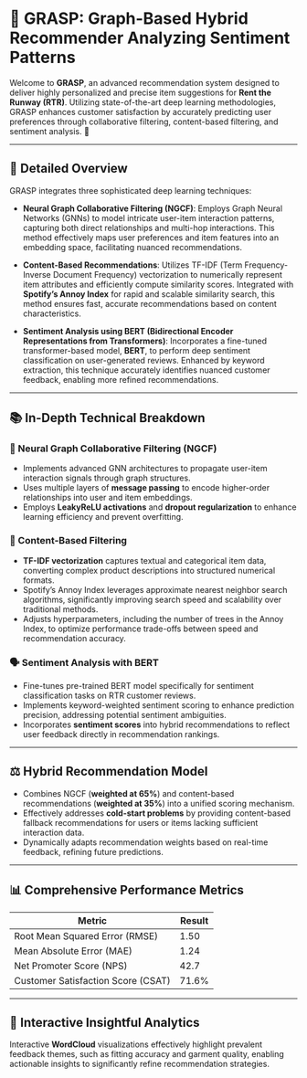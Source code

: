 # 📌 GRASP: Graph-Based Hybrid Recommender Analyzing Sentiment Patterns

Welcome to **GRASP**, an advanced recommendation system designed to deliver highly personalized and precise item suggestions for **Rent the Runway (RTR)**. Utilizing state-of-the-art deep learning methodologies, GRASP enhances customer satisfaction by accurately predicting user preferences through collaborative filtering, content-based filtering, and sentiment analysis. 🚀

---

## 🌟 Detailed Overview

GRASP integrates three sophisticated deep learning techniques:

- **Neural Graph Collaborative Filtering (NGCF)**: Employs Graph Neural Networks (GNNs) to model intricate user-item interaction patterns, capturing both direct relationships and multi-hop interactions. This method effectively maps user preferences and item features into an embedding space, facilitating nuanced recommendations.

- **Content-Based Recommendations**: Utilizes TF-IDF (Term Frequency-Inverse Document Frequency) vectorization to numerically represent item attributes and efficiently compute similarity scores. Integrated with **Spotify’s Annoy Index** for rapid and scalable similarity search, this method ensures fast, accurate recommendations based on content characteristics.

- **Sentiment Analysis using BERT (Bidirectional Encoder Representations from Transformers)**: Incorporates a fine-tuned transformer-based model, **BERT**, to perform deep sentiment classification on user-generated reviews. Enhanced by keyword extraction, this technique accurately identifies nuanced customer feedback, enabling more refined recommendations.

---

## 📚 In-Depth Technical Breakdown

### 🧠 Neural Graph Collaborative Filtering (NGCF)

- Implements advanced GNN architectures to propagate user-item interaction signals through graph structures.
- Uses multiple layers of **message passing** to encode higher-order relationships into user and item embeddings.
- Employs **LeakyReLU activations** and **dropout regularization** to enhance learning efficiency and prevent overfitting.

### 📝 Content-Based Filtering

- **TF-IDF vectorization** captures textual and categorical item data, converting complex product descriptions into structured numerical formats.
- Spotify’s Annoy Index leverages approximate nearest neighbor search algorithms, significantly improving search speed and scalability over traditional methods.
- Adjusts hyperparameters, including the number of trees in the Annoy Index, to optimize performance trade-offs between speed and recommendation accuracy.

### 🗣️ Sentiment Analysis with BERT

- Fine-tunes pre-trained BERT model specifically for sentiment classification tasks on RTR customer reviews.
- Implements keyword-weighted sentiment scoring to enhance prediction precision, addressing potential sentiment ambiguities.
- Incorporates **sentiment scores** into hybrid recommendations to reflect user feedback directly in recommendation rankings.

---

## ⚖️ Hybrid Recommendation Model

- Combines NGCF (**weighted at 65%**) and content-based recommendations (**weighted at 35%**) into a unified scoring mechanism.
- Effectively addresses **cold-start problems** by providing content-based fallback recommendations for users or items lacking sufficient interaction data.
- Dynamically adapts recommendation weights based on real-time feedback, refining future predictions.

---

## 📊 Comprehensive Performance Metrics

| Metric                            | Result  |
|-----------------------------------|---------|
| Root Mean Squared Error (RMSE)    | 1.50    |
| Mean Absolute Error (MAE)         | 1.24    |
| Net Promoter Score (NPS)          | 42.7    |
| Customer Satisfaction Score (CSAT)| 71.6%   |

---

## 🔮 Interactive Insightful Analytics

Interactive **WordCloud** visualizations effectively highlight prevalent feedback themes, such as fitting accuracy and garment quality, enabling actionable insights to significantly refine recommendation strategies.
```
